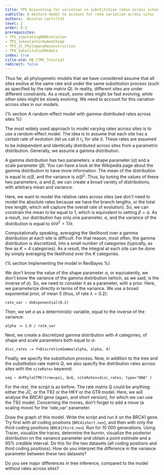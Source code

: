 ```yaml
---
title: TP5 Accounting for variation in substitution rates across sites
subtitle: A mixture model to account for rate variation across sites
authors:  Nicolas Lartillot
level: 2
order: 0.5
prerequisites:
- TP1_simulatingDNAEvolution
- TP2_JukesCantorHumanChimp
- TP3_JC_PhylogenyReconstruction
- TP4_SubstitutionModels
index: true
title-old: RB_CTMC_Tutorial
redirect: false
---
```



Thus far, all phylogenetic models that we have considered assume that all sites evolve at the same rate and under the same substitution process (such as specified by the rate matrix $Q$). In reality, different sites are under different constraints. As a result, some sites might be fast evolving, while other sites might be slowly evolving. We need to account for this variation across sites in our models.

{% section A random-effect model with gamma-distributed rates across sites %}

The most widely used approach to model varying rates across sites is to use a random-effect model. The idea is to assume that each site has a certain rate of evolution (let us call it $r_i$, for site $i$). These rates are assumed to be independent and identically distributed across sites from a parametric distribution. Generally, we assume a gamma distribution.

A gamma distribution has two parameters: a shape parameter ($\alpha$) and a scale parameter ($\beta$). You can have a look at the Wikipedia page about the gamma distribution to have more information. The mean of the distribution is equal to $\alpha / \beta$, and the variance is $\alpha / \beta^2$. Thus, by tuning the values of these two parameters, $\alpha$ and $\beta$, we can create a broad variety of distributions, with arbitrary mean and variance.

Here, we want to model the relative rates across sites (we don't need to model the absolute rates because we have the branch lengths, or the total tree length, which will capture the overall rate of evolution). So, we can constrain the mean to be equal to 1, which is equivalent to setting $\beta = \alpha$. As a result, our distribution has only one parameter, $\alpha$, and the variance of the distribution is equal to $\alpha / \alpha^2 = 1 /\alpha$.

Computationally speaking, averaging the likelihood over a gamma distribution at each site is difficult. For that reason, most often, the gamma distribution is discretized, into a small number of categories (typically, as few as $K=4$ categories). As a result, the integral at each site can be done by simply averaging the likelihood over the $K$ categories.


{% section Implementing the model in RevBayes %}

We don't know the value of the shape parameter $\alpha$, or equivalently, we don't know the variance of the gamma distribution (which, as we said, is the inverse of $\alpha$). So, we need to consider it as a parameter, with a prior. Here, we parameterize directly in terms of the variance. We use a broad exponential prior, of mean 5 (thus, of rate $\lambda = 0.2$):
```
rate_var ~ dnExponential(0.2)
```
Then, we set $\alpha$ as a deterministic variable, equal to the inverse of the variance:
```
alpha := 1.0 / rate_var
```

Next, we create a discretized gamma distribution with 4 categories, of shape and scale parameters both equal to $\alpha$:
```
disc_rates := fnDiscretizeGamma(alpha, alpha, 4)
```

Finally, we specify the substitution process. Now, in addition to the tree and the substitution rate matrix $Q$, we also specify the distribution rates across sites with the `siteRates` keyword:
```
seq ~ dnPhyloCTMC(tree=psi, Q=Q, siteRates=disc_rates, type="DNA" )
```

For the rest, the script is as before. The rate matrix Q could be anything: either the JC, or the T92 or the HKY or the GTR model. Here, we will analyse the BRCA1 gene (again, and short version), for which we can use the T92 model. Concerning the moves, don't forget to add a move (a scaling move) for the 'rate_var' parameter.

Draw the graph of this model. Write the script and run it on the BRCA1 gene. Try first with all coding positions (`BRCA1short.nex`), and then with only the third coding positions (`BRCA1third.nex`). Run for 10 000 generations. Using Tracer, visualize the traces, determine the burnin, visualize the posterior distribution on the variance parameter and obtain a point estimate and a 95\% credible interval. Do this for the two datasets (all coding positions and third coding positions). How do you interpret the difference in the variance parameter between these two datasets?

Do you see major differences in tree inference, compared to the model without rates across sites?


